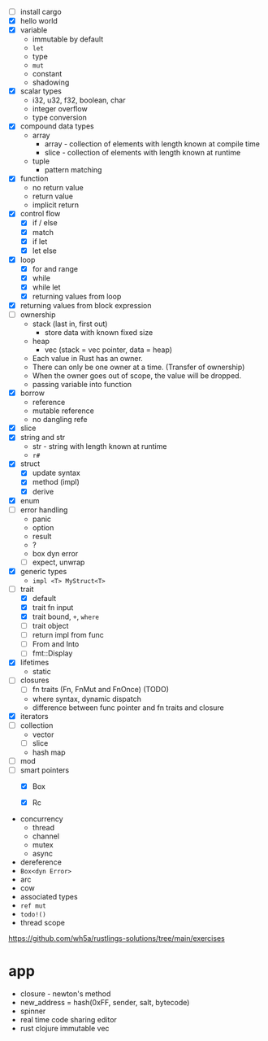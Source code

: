 -   [ ] install cargo
-   [x] hello world
-   [x] variable
    -   immutable by default
    -   `let`
    -   type
    -   `mut`
    -   constant
    -   shadowing
-   [x] scalar types
    -   i32, u32, f32, boolean, char
    -   integer overflow
    -   type conversion
-   [x] compound data types
    -   array
        -   array - collection of elements with length known at compile time
        -   slice - collection of elements with length known at runtime
    -   tuple
        -   pattern matching
-   [x] function
    -   no return value
    -   return value
    -   implicit return
-   [x] control flow
    -   [x] if / else
    -   [x] match
    -   [x] if let
    -   [x] let else
-   [x] loop
    -   [x] for and range
    -   [x] while
    -   [x] while let
    -   [x] returning values from loop
-   [x] returning values from block expression
-   [ ] ownership
    -   stack (last in, first out)
        -   store data with known fixed size
    -   heap
        -   vec (stack = vec pointer, data = heap)
    -   Each value in Rust has an owner.
    -   There can only be one owner at a time. (Transfer of ownership)
    -   When the owner goes out of scope, the value will be dropped.
    -   passing variable into function
-   [x] borrow
    -   reference
    -   mutable reference
    -   no dangling refe
-   [x] slice
-   [x] string and str
    -   str - string with length known at runtime
    - `r#`
-   [x] struct
    -   [x] update syntax
    -   [x] method (impl)
    -   [x] derive
-   [x] enum
-   [ ] error handling
    -   panic
    -   option
    -   result
    -   ?
    -   box dyn error
    -   [ ] expect, unwrap
-   [x] generic types
    - `impl <T> MyStruct<T>`
-   [ ] trait
    -   [x] default
    -   [x] trait fn input
    -   [x] trait bound, `+`, `where`
    -   [ ] trait object
    - [ ] return impl from func
    - [ ] From and Into
    - [ ] fmt::Display
-   [x] lifetimes
    -   static
-   [ ] closures
    - [ ] fn traits (Fn, FnMut and FnOnce) (TODO)
    -   where syntax, dynamic dispatch
    -   difference between func pointer and fn traits and closure
-   [x] iterators
-   [ ] collection
    -   vector
    -   [ ] slice
    -   hash map
-   [ ] mod
- [ ] smart pointers
    - [x] Box
    - [x] Rc
    

- concurrency
  - thread
  - channel
  - mutex
  - async
- dereference
- `Box<dyn Error>`
- arc
- cow
- associated types
- `ref mut`
- `todo!()`
- thread scope

https://github.com/wh5a/rustlings-solutions/tree/main/exercises

# app

- closure - newton's method
- new_address = hash(0xFF, sender, salt, bytecode)
- spinner
- real time code sharing editor
- rust clojure immutable vec
